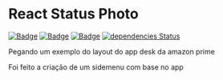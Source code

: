 # React Status Photo
 [![Badge](https://img.shields.io/github/package-json/v/gblcintra/sidebar-menu-react)](https://github.com/gblcintra/sidebar-menu-react/releases) [![Badge](https://img.shields.io/badge/%20yarn->=_1-blue?logo=yarn)](https://classic.yarnpkg.com) [![Badge](https://img.shields.io/badge/%20node.js-%20%3E%3D_14-brightgreen?logo=node.js)](https://nodejs.org) [![dependencies Status](https://status.david-dm.org/gh/gblcintra/sidebar-menu-react.svg)](https://github.com/gblcintra/sidebar-menu-react/blob/master/package.json)

Pegando um exemplo do layout do app desk da amazon prime
<img src=""/>

Foi feito a criação de um sidemenu com base no app

<img src=""/>







